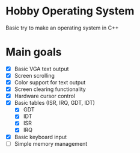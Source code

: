 # Hobby Operating System
Basic try to make an operating system in C++

# Main goals
- [X] Basic VGA text output
- [X] Screen scrolling
- [X] Color support for text output
- [X] Screen clearing functionality
- [X] Hardware cursor control
- [X] Basic tables (ISR, IRQ, GDT, IDT)
	- [X] GDT
	- [X] IDT
	- [X] ISR
	- [X] IRQ
- [X] Basic keyboard input
- [ ] Simple memory management
